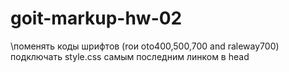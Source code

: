 # goit-markup-hw-02
\поменять коды шрифтов (roи oto400,500,700 and raleway700)
подключать style.css самым последним линком в head 
